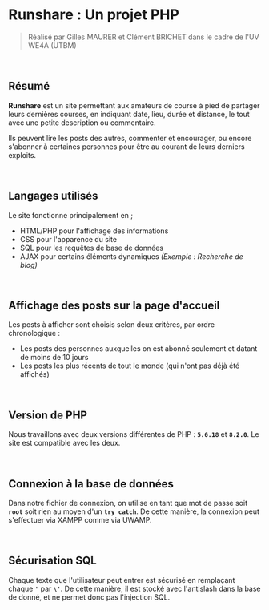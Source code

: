 # **Runshare : Un projet PHP**
> Réalisé par Gilles MAURER et Clément BRICHET dans le cadre de l'UV WE4A (UTBM)

<br>

## Résumé
**Runshare** est un site permettant aux amateurs de course à pied de partager leurs dernières courses, en indiquant date, lieu, durée et distance, le tout avec une petite description ou commentaire.

Ils peuvent lire les posts des autres, commenter et encourager, ou encore s'abonner à certaines personnes pour être au courant de leurs derniers exploits.

<br>

## Langages utilisés
Le site fonctionne principalement en ; 
* HTML/PHP pour l'affichage des informations
* CSS pour l'apparence du site
* SQL pour les requêtes de base de données
* AJAX pour certains éléments dynamiques *(Exemple : Recherche de blog)*

<br>

## Affichage des posts sur la page d'accueil
Les posts à afficher sont choisis selon deux critères, par ordre chronologique :
* Les posts des personnes auxquelles on est abonné seulement et datant de moins de 10 jours
* Les posts les plus récents de tout le monde (qui n'ont pas déjà été affichés)

<br>

## Version de PHP
Nous travaillons avec deux versions différentes de PHP : **`5.6.18`** et **`8.2.0`**. Le site est compatible avec les deux.

<br>

## Connexion à la base de données
Dans notre fichier de connexion, on utilise en tant que mot de passe soit **`root`** soit rien au moyen d'un **`try catch`**. De cette manière, la connexion peut s'effectuer via XAMPP comme via UWAMP.

<br>

## Sécurisation SQL
Chaque texte que l'utilisateur peut entrer est sécurisé en remplaçant chaque **`'`** par **`\'`**. De cette manière, il est stocké avec l'antislash dans la base de donné, et ne permet donc pas l'injection SQL.